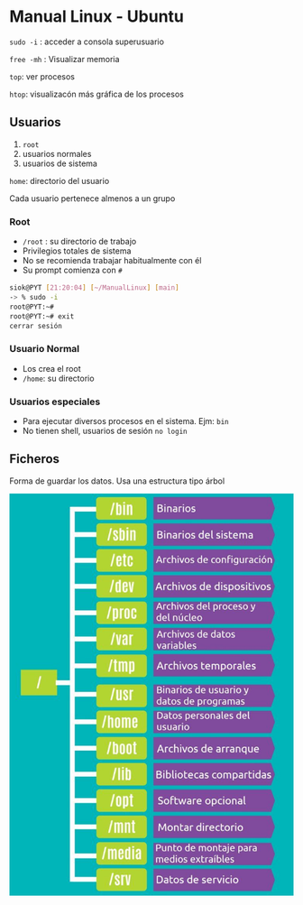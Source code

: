 # Manual Linux - Ubuntu 

`sudo -i` : acceder a consola superusuario

`free -mh` : Visualizar memoria

`top`: ver procesos

`htop`: visualizacón más gráfica de los procesos


## Usuarios

1. `root`
2. usuarios normales
3. usuarios de sistema

`home`: directorio del usuario

Cada usuario pertenece almenos a un grupo


### Root
- `/root` : su directorio de trabajo
- Privilegios totales de sistema
- No se recomienda trabajar habitualmente con él
- Su prompt comienza con `#`

```bash
siok@PYT [21:20:04] [~/ManualLinux] [main]
-> % sudo -i
root@PYT:~# 
root@PYT:~# exit
cerrar sesión
```

### Usuario Normal

- Los crea el root
- `/home`: su directorio

### Usuarios especiales

- Para ejecutar diversos procesos en el sistema. Ejm:
`bin`
- No tienen shell, usuarios de sesión `no login`

## Ficheros

Forma de guardar los datos. Usa una estructura tipo árbol

![alt text](linux_tree.png)